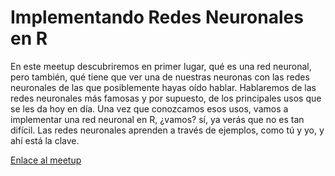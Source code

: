 # Implementando Redes Neuronales en R

En este meetup descubriremos en primer lugar, qué es una red neuronal, pero también, qué tiene que ver una de nuestras neuronas con las redes neuronales de las que posiblemente hayas oído hablar. Hablaremos de las redes neuronales más famosas y por supuesto, de los principales usos que se les da hoy en día. Una vez que conozcamos esos usos, vamos a implementar una red neuronal en R, ¿vamos? sí, ya verás que no es tan difícil. Las redes neuronales aprenden a través de ejemplos, como tú y yo, y ahí está la clave.

[Enlace al meetup](https://www.meetup.com/rladies-madrid/events/277956774/)

